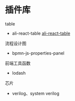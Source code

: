# 插件库

table
- ali-react-table
  [ali-react-table](https://ali-react-table.js.org/docs/table/basic-usage)

流程设计图
- bpmn-js-properties-panel

前端工具函数
- lodash

芯片
- verilog、system verilog